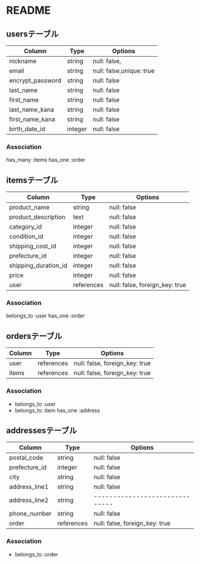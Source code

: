 # README

## usersテーブル

| Column           | Type    | Options                  |
| ---------------- | ------- | ------------------------ |
| nickname         | string  | null: false,             |
| email            | string  | null: false,unique: true |
| encrypt_password | string  | null: false               |
| last_name        | string  | null: false              |
| first_name       | string  | null: false              |
| last_name_kana   | string  | null: false              |
| first_name_kana  | string  | null: false              |
| birth_date_id    | integer | null: false              |
### Association
has_many :items
has_one :order


## itemsテーブル
| Column              | Type       | Options                        |
| ------------------- | ---------- | ------------------------------ |
| product_name        | string     | null: false                    |
| product_description | text       | null: false                    |
| category_id         | integer    | null: false                    |
| condition_id        | integer    | null: false                    |
| shipping_cost_id    | integer    | null: false                    |
| prefecture_id       | integer    | null: false                    |
| shipping_duration_id| integer    | null: false                    |
| price               | integer    | null: false                    |
| user                | references | null: false, foreign_key: true |
### Association
belongs_to :user
has_one :order


## ordersテーブル

| Column       | Type       | Options                        |
| ------------ | ---------- | ------------------------------ |
| user         | references | null: false, foreign_key: true |
| items        | references | null: false, foreign_key: true |
### Association
- belongs_to :user
- belongs_to :item
  has_one :address
  

## addressesテーブル

| Column        | Type       | Options                        |
| ------------- | ---------- | ------------------------------ |
| postal_code   | string     | null: false                    |
| prefecture_id | integer    | null: false                    |
| city          | string     | null: false                    |
| address_line1 | string     | null: false                    |
| address_line2 | string     | ------------------------------ |
| phone_number  | string     | null: false                    |
| order         | references | null: false, foreign_key: true |
### Association
- belongs_to :order